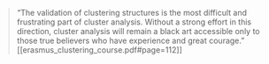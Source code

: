 >“The validation of clustering structures is the most difficult and frustrating part of cluster analysis. Without a strong effort in this direction, cluster analysis will remain a black art accessible only to those true believers who have experience and great courage.” [[erasmus_clustering_course.pdf#page=112]]